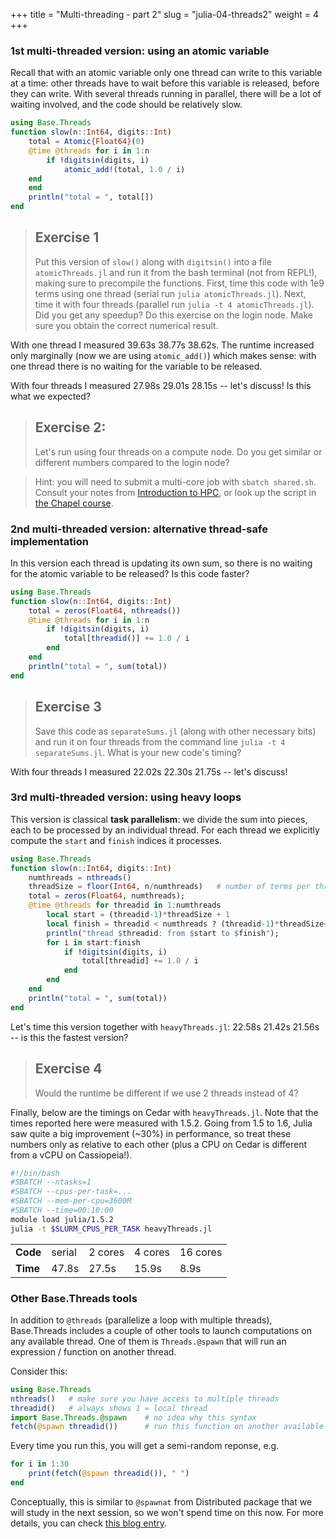 +++
title = "Multi-threading - part 2"
slug = "julia-04-threads2"
weight = 4
+++

### 1st multi-threaded version: using an atomic variable

Recall that with an atomic variable only one thread can write to this variable at a time: other threads have to wait
before this variable is released, before they can write. With several threads running in parallel, there will be a lot
of waiting involved, and the code should be relatively slow.

```julia
using Base.Threads
function slow(n::Int64, digits::Int)
    total = Atomic{Float64}(0)
    @time @threads for i in 1:n
        if !digitsin(digits, i)
            atomic_add!(total, 1.0 / i)
	end
    end
    println("total = ", total[])
end
```

> ## Exercise 1
> Put this version of `slow()` along with `digitsin()` into a file `atomicThreads.jl` and run it from the bash terminal
> (not from REPL!), making sure to precompile the functions. First, time this code with 1e9 terms using one thread
> (serial run `julia atomicThreads.jl`). Next, time it with four threads (parallel run `julia -t 4
> atomicThreads.jl`). Did you get any speedup?  Do this exercise on the login node. Make sure you obtain the correct
> numerical result.

With one thread I measured 39.63s 38.77s 38.62s. The runtime increased only marginally (now we are using `atomic_add()`)
which makes sense: with one thread there is no waiting for the variable to be released.

With four threads I measured 27.98s 29.01s 28.15s -- let's discuss! Is this what we expected?

> ## Exercise 2:
> Let's run using four threads on a compute node. Do you get similar or different numbers compared to the login node?
>

> Hint: you will need to submit a multi-core job with `sbatch shared.sh`. Consult your notes from
> [Introduction to HPC](../../basics_hpc), or look up the script in [the Chapel course](../../parallel_chapel).

### 2nd multi-threaded version: alternative thread-safe implementation

In this version each thread is updating its own sum, so there is no waiting for the atomic variable to be released? Is
this code faster?

```julia
using Base.Threads
function slow(n::Int64, digits::Int)
    total = zeros(Float64, nthreads())
    @time @threads for i in 1:n
        if !digitsin(digits, i)
            total[threadid()] += 1.0 / i
        end
    end
    println("total = ", sum(total))
end
```

> ## Exercise 3
> Save this code as `separateSums.jl` (along with other necessary bits) and run it on four threads from the command line
> `julia -t 4 separateSums.jl`. What is your new code's timing?

With four threads I measured 22.02s 22.30s 21.75s -- let's discuss!

### 3rd multi-threaded version: using heavy loops

This version is classical **task parallelism**: we divide the sum into pieces, each to be processed by an individual
thread. For each thread we explicitly compute the `start` and `finish` indices it processes.

```julia
using Base.Threads
function slow(n::Int64, digits::Int)
    numthreads = nthreads()
    threadSize = floor(Int64, n/numthreads)   # number of terms per thread (except last thread)
    total = zeros(Float64, numthreads);
    @time @threads for threadid in 1:numthreads
        local start = (threadid-1)*threadSize + 1
        local finish = threadid < numthreads ? (threadid-1)*threadSize+threadSize : n
        println("thread $threadid: from $start to $finish");
        for i in start:finish
            if !digitsin(digits, i)
                total[threadid] += 1.0 / i
            end
        end
    end
    println("total = ", sum(total))
end
```

Let's time this version together with `heavyThreads.jl`: 22.58s 21.42s 21.56s -- is this the fastest version?

> ## Exercise 4
> Would the runtime be different if we use 2 threads instead of 4?

Finally, below are the timings on Cedar with `heavyThreads.jl`. Note that the times reported here were measured
with 1.5.2. Going from 1.5 to 1.6, Julia saw quite a big improvement (~30%) in performance, so treat these numbers only
as relative to each other (plus a CPU on Cedar is different from a vCPU on Cassiopeia!).

```sh
#!/bin/bash
#SBATCH --ntasks=1
#SBATCH --cpus-per-task=...
#SBATCH --mem-per-cpu=3600M
#SBATCH --time=00:10:00
module load julia/1.5.2
julia -t $SLURM_CPUS_PER_TASK heavyThreads.jl
```

| | | | | |
|-|-|-|-|-|
|__Code__| serial | 2 cores | 4 cores | 16 cores |
|__Time__| 47.8s | 27.5s | 15.9s | 8.9s |

### Other Base.Threads tools

In addition to `@threads` (parallelize a loop with multiple threads), Base.Threads includes a couple of other tools to
launch computations on any available thread. One of them is `Threads.@spawn` that will run an expression / function on
another thread.

Consider this:

```julia
using Base.Threads
nthreads()   # make sure you have access to multiple threads
threadid()   # always shows 1 = local thread
import Base.Threads.@spawn    # no idea why this syntax
fetch(@spawn threadid())      # run this function on another available thread and get the result
```

Every time you run this, you will get a semi-random reponse, e.g.

```julia
for i in 1:30
    print(fetch(@spawn threadid()), " ")
end
```

Conceptually, this is similar to `@spawnat` from Distributed package that we will study in the next session, so we won't
spend time on this now. For more details, you can check
[this blog entry](https://julialang.org/blog/2019/07/multithreading).
